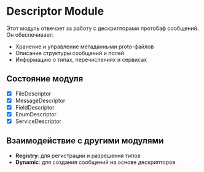 # Descriptor Module

Этот модуль отвечает за работу с дескрипторами протобаф сообщений. Он обеспечивает:

- Хранение и управление метаданными proto-файлов
- Описание структуры сообщений и полей
- Информацию о типах, перечислениях и сервисах

## Состояние модуля

- [x] FileDescriptor
- [x] MessageDescriptor
- [x] FieldDescriptor
- [x] EnumDescriptor
- [x] ServiceDescriptor

## Взаимодействие с другими модулями

- **Registry**: для регистрации и разрешения типов
- **Dynamic**: для создания сообщений на основе дескрипторов
